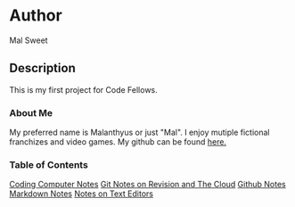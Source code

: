 # Author
Mal Sweet

## Description
This is my first project for Code Fellows.

### About Me
My preferred name is Malanthyus or just "Mal". I enjoy mutiple fictional franchizes and video games.
My github can be found [here.](https://github.com/rjsweet?tab=repositories)





### Table of Contents
[Coding Computer Notes](coders_computer.md)
[Git Notes on Revision and The Cloud](git_notes_03_rev_cloud.md)
[Github Notes](GITHUB.md)
[Markdown Notes](markdown.md)
[Notes on Text Editors](text_editor.md)